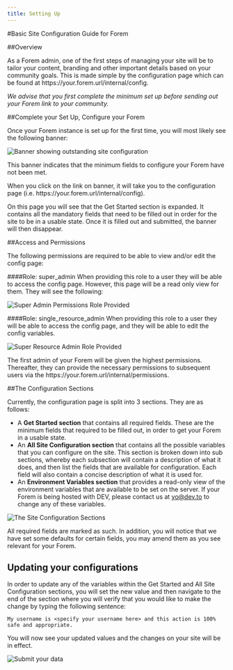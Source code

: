```yaml
---
title: Setting Up
---
```


#Basic Site Configuration Guide for Forem

##Overview

As a Forem admin, one of the first steps of managing your site will be to tailor your content, branding and other important details based on your community goals. This is made simple by the configuration page which can be found at https://<span></span>your.forem.url/internal/config.

_We advise that you first complete the minimum set up before sending out your Forem link to your community._

##Complete your Set Up, Configure your Forem

Once your Forem instance is set up for the first time, you will most likely see the following banner:

![Banner showing outstanding site configuration](https://dev-to-uploads.s3.amazonaws.com/i/2nosvfr7l47ymipmyh4o.png)

This banner indicates that the minimum fields to configure your Forem have not been met.

When you click on the link on banner, it will take you to the configuration page (i.e. https://<span></span>your.forem.url/internal/config).

On this page you will see that the Get Started section is expanded. It contains all the mandatory fields that need to be filled out in order for the site to be in a usable state. Once it is filled out and submitted, the banner will then disappear.  

##Access and Permissions

The following permissions are required to be able to view and/or edit the config page:

####Role: super\_admin
When providing this role to a user they will be able to access the config page. However, this page will be a read only view for them. They will see the following:

![Super Admin Permissions Role Provided](https://dev-to-uploads.s3.amazonaws.com/i/xpc8g9x46vzgi49ohc0d.png)

####Role: single\_resource\_admin
When providing this role to a user they will be able to access the config page, and they will be able to edit the config variables.

![Super Resource Admin Role Provided](https://dev-to-uploads.s3.amazonaws.com/i/z5v2ou64imgqonmefolk.png)

The first admin of your Forem will be given the highest permissions. Thereafter, they can provide the necessary permissions to subsequent users via the https://<span></span>your.forem.url/internal/permissions.

##The Configuration Sections

Currently, the configuration page is split into 3 sections. They are as follows:

- A **Get Started section** that contains all required fields.
  These are the minimum fields that required to be filled out, in order to get your Forem in a usable state.
- An **All Site Configuration section** that contains all the possible variables that you can configure on the site.
  This section is broken down into sub sections, whereby each subsection will contain a description of what it does,
  and then list the fields that are available for configuration. Each field will also contain a concise description
  of what it is used for.
- An **Environment Variables section** that provides a read-only view of the environment variables that are
  available to be set on the server.
  If your Forem is being hosted with DEV, please contact us at yo@dev.to to change any of these variables.

![The Site Configuration Sections](https://dev-to-uploads.s3.amazonaws.com/i/o5p6kob6ctkzy38gw9vt.png)

All required fields are marked as such. In addition, you will notice that we have set some defaults for certain fields, you may amend them as you see relevant for your Forem.

## Updating your configurations

In order to update any of the variables within the Get Started and All Site Configuration sections, you will set the new value and then navigate to the end of the section where you will verify that you would like to make the change by typing the following sentence:
```
My username is <specify your username here> and this action is 100% safe and appropriate.
```

You will now see your updated values and the changes on your site will be in effect.

![Submit your data](https://dev-to-uploads.s3.amazonaws.com/i/xo0nxykuu8kw984w088n.png)
